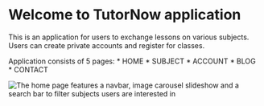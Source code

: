 # Welcome to TutorNow application

This is an application for users to exchange lessons on various subjects. Users can create private accounts and register for classes. 

Application consists of 5 pages: 
    * HOME 
    * SUBJECT
    * ACCOUNT
    * BLOG
    * CONTACT 


![The home page features a navbar, image carousel slideshow and a search bar to filter subjects users are interested in](/static/TutorNow1.jpg)
